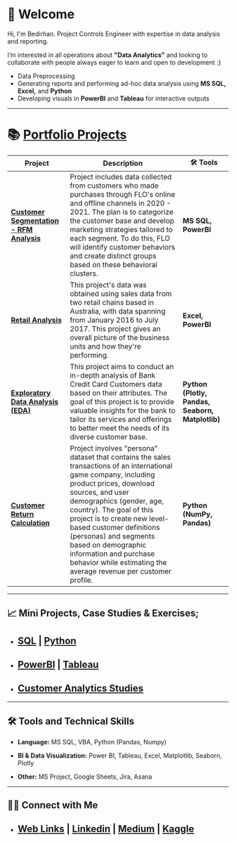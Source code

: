 
# 👋 Welcome

Hi, I'm Bedirhan. Project Controls Engineer with expertise in data analysis and reporting. 

I’m interested in all operations about **"Data Analytics"** and looking to collaborate with people always eager to learn and open to development :}

- Data Preprocessing 
- Generating reports and performing ad-hoc data analysis using **MS SQL, Excel,** and **Python**
- Developing visuals in **PowerBI** and **Tableau** for interactive outputs

-------------------------------------------------------------------


# 📚 [Portfolio Projects](https://github.com/BedirK/Portfolio-Projects)

|  Project | Description | 🛠️ Tools |
|------------|------------------|----------------|
| **[Customer Segmentation - RFM Analysis](https://github.com/BedirK/Portfolio-Projects/tree/main/Customer%20Segmentation/RFM%20Analysis%20End-to-End/FLO)** | Project includes data collected from customers who made purchases through FLO's online and offline channels in 2020 - 2021. The plan is to categorize the customer base and develop marketing strategies tailored to each segment. To do this, FLO will identify customer behaviors and create distinct groups based on these behavioral clusters.  | **MS SQL, PowerBI** |
| **[Retail Analysis](https://github.com/BedirK/Portfolio-Projects/tree/main/Retail%20Analysis)** | This project's data was obtained using sales data from two retail chains based in Australia, with data spanning from January 2016 to July 2017. This project gives an overall picture of the business units and how they're performing. | **Excel, PowerBI**|
| **[Exploratory Data Analysis (EDA)](https://github.com/BedirK/Portfolio-Projects/tree/main/Bank%20Credit%20Card%20User's%20-%20Exploratory%20Data%20Analysis%20(EDA))** | This project aims to conduct an in-depth analysis of Bank Credit Card Customers data based on their attributes. The goal of this project is to provide valuable insights for the bank to tailor its services and offerings to better meet the needs of its diverse customer base. | **Python (Plotly, Pandas, Seaborn, Matplotlib)**|
| **[Customer Return Calculation](https://github.com/BedirK/Portfolio-Projects/tree/main/Customer%20Return%20Calculation)** | Project involves "persona" dataset that contains the sales transactions of an international game company, including product prices, download sources, and user demographics (gender, age, country). The goal of this project is to create new level-based customer definitions (personas) and segments based on demographic information and purchase behavior while estimating the average revenue per customer profile. | **Python (NumPy, Pandas)**|

-------------------------------------------------------------------

## 📈 Mini Projects, Case Studies & Exercises;

- ## **[SQL](https://github.com/BedirK/SQL-Projects-Studies) | [Python](https://github.com/BedirK/Python-Projects/tree/main)**
- ## **[PowerBI](https://github.com/BedirK/PowerBI-Projects) | [Tableau](https://github.com/BedirK/Tableau-Projects)**
- ## **[Customer Analytics Studies](https://github.com/BedirK/Customer-Analytics)**

-------------------------------------------------------------------
  
## 🛠️ Tools and Technical Skills

   - **Language:** MS SQL, VBA, Python (Pandas, Numpy)
   
   - **BI & Data Visualization:** Power BI, Tableau, Excel, Matplotlib, Seaborn, Plotly
   
   - **Other:** MS Project, Google Sheets, Jira, Asana
-------------------------------------------------------------------

## 👋🏻 Connect with Me

- ## **[Web Links](https://linktr.ee/bdrhn) | [Linkedin](https://www.linkedin.com/in/bedirhankelez/) | [Medium](https://medium.com/@bedir_) | [Kaggle](https://www.kaggle.com/bedirhankelez)**
